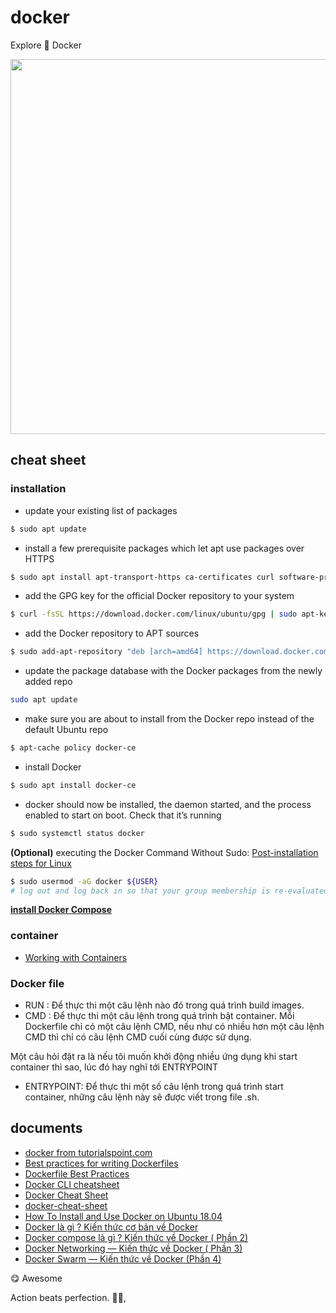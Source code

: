 # docker

Explore 🐳 Docker

<p align="center">
  <img src="https://techtalk.vn/wp-content/uploads/2018/11/1-JAJ910fg52ODIRZjHXASBQ-696x321.png" width="600"/>
</p>

## cheat sheet

### installation

- update your existing list of packages

```sh
$ sudo apt update
```

- install a few prerequisite packages which let apt use packages over HTTPS

```sh
$ sudo apt install apt-transport-https ca-certificates curl software-properties-common
```

- add the GPG key for the official Docker repository to your system

```sh
$ curl -fsSL https://download.docker.com/linux/ubuntu/gpg | sudo apt-key add -
```

- add the Docker repository to APT sources

```sh
$ sudo add-apt-repository "deb [arch=amd64] https://download.docker.com/linux/ubuntu bionic stable"
```

- update the package database with the Docker packages from the newly added repo

```sh
sudo apt update
```

- make sure you are about to install from the Docker repo instead of the default Ubuntu repo

```sh
$ apt-cache policy docker-ce
```

- install Docker

```sh
$ sudo apt install docker-ce
```

- docker should now be installed, the daemon started, and the process enabled to start on boot. Check that it’s running

```sh
$ sudo systemctl status docker
```

**(Optional)** executing the Docker Command Without Sudo: [Post-installation steps for Linux](https://docs.docker.com/install/linux/linux-postinstall/)

```sh
$ sudo usermod -aG docker ${USER}
# log out and log back in so that your group membership is re-evaluated
```

**[install Docker Compose](https://docs.docker.com/compose/install/)**

### container

- [Working with Containers](https://www.tutorialspoint.com/docker/docker_working_with_containers.htm)

### Docker file

- RUN : Để thực thi một câu lệnh nào đó trong quá trình build images.
- CMD : Để thực thi một câu lệnh trong quá trình bật container.
Mỗi Dockerfile chỉ có một câu lệnh CMD, nếu như có nhiều hơn một câu lệnh CMD thì chỉ có câu lệnh CMD cuối cùng được sử dụng.

Một câu hỏi đặt ra là nếu tôi muốn khởi động nhiều ứng dụng khi start container thì sao, lúc đó hay nghĩ tới ENTRYPOINT

- ENTRYPOINT: Để thực thi một số câu lệnh trong quá trình start container, những câu lệnh này sẽ được viết trong file .sh.


## documents

- [docker from tutorialspoint.com](https://www.tutorialspoint.com/docker/index.htm)
- [Best practices for writing Dockerfiles](https://docs.docker.com/develop/develop-images/dockerfile_best-practices/)
- [Dockerfile Best Practices](http://crosbymichael.com/dockerfile-best-practices.html)
- [Docker CLI cheatsheet](https://devhints.io/docker)
- [Docker Cheat Sheet](./docker-cheat-sheet.pdf)
- [docker-cheat-sheet](https://github.com/wsargent/docker-cheat-sheet)
- [How To Install and Use Docker on Ubuntu 18.04](https://www.digitalocean.com/community/tutorials/how-to-install-and-use-docker-on-ubuntu-18-04)
- [Docker là gì ? Kiến thức cơ bản về Docker](https://medium.com/@phamducquan/docker-l%C3%A0-g%C3%AC-ki%E1%BA%BFn-th%E1%BB%A9c-c%C6%A1-b%E1%BA%A3n-v%E1%BB%81-docker-13c6efc4aefe)
- [Docker compose là gì ? Kiến thức về Docker ( Phần 2)](https://medium.com/@phamducquan/docker-compose-l%C3%A0-g%C3%AC-ki%E1%BA%BFn-th%E1%BB%A9c-v%E1%BB%81-docker-ph%E1%BA%A7n-2-3eb546e6c846)
- [Docker Networking — Kiến thức về Docker ( Phần 3)](https://medium.com/@phamducquan/docker-networking-ki%E1%BA%BFn-th%E1%BB%A9c-v%E1%BB%81-docker-ph%E1%BA%A7n-3-94dd36138fdb)
- [Docker Swarm — Kiến thức về Docker (Phần 4)](https://medium.com/@phamducquan/docker-swarm-ki%E1%BA%BFn-th%E1%BB%A9c-v%E1%BB%81-docker-ph%E1%BA%A7n-4-e698e99b92f8)

😋 Awesome

<!-- INSPIRATIONAL_QUOTE_START -->
Action beats perfection.
🧑‍💻,
<!-- INSPIRATIONAL_QUOTE_END -->
